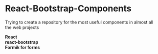 # React-Bootstrap-Components
Trying to create a repository for the most useful components in almost all the web projects

<b>React</b>
<br/>
<b>react-bootstrap <link href="https://react-bootstrap.github.io/getting-started/introduction"> </link></b>
<br/>
<b>Formik for forms</b>